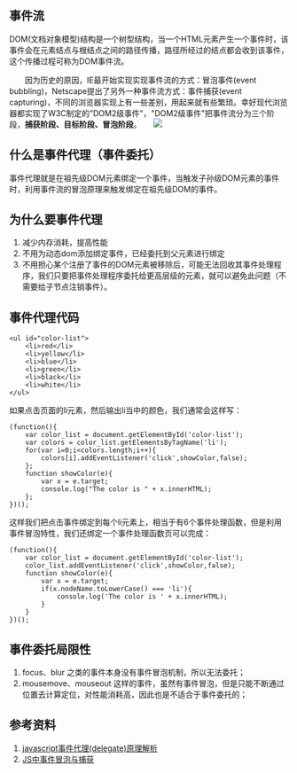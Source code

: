 ## 事件流

DOM(文档对象模型)结构是一个树型结构，当一个HTML元素产生一个事件时，该事件会在元素结点与根结点之间的路径传播，路径所经过的结点都会收到该事件，这个传播过程可称为DOM事件流。

　　因为历史的原因，IE最开始实现实现事件流的方式：冒泡事件(event bubbling)，Netscape提出了另外一种事件流方式：事件捕获(event capturing)，不同的浏览器实现上有一些差别，用起来就有些繁琐。幸好现代浏览器都实现了W3C制定的"DOM2级事件"，"DOM2级事件"把事件流分为三个阶段，**捕获阶段、目标阶段、冒泡阶段**。
　
![](https://s2.ax1x.com/2019/06/13/VWjxEV.jpg)

## 什么是事件代理（事件委托）

事件代理就是在祖先级DOM元素绑定一个事件，当触发子孙级DOM元素的事件时，利用事件流的冒泡原理来触发绑定在祖先级DOM的事件。


## 为什么要事件代理

1. 	减少内存消耗，提高性能
2. 不用为动态dom添加绑定事件，已经委托到父元素进行绑定
3. 不用担心某个注册了事件的DOM元素被移除后，可能无法回收其事件处理程序，我们只要把事件处理程序委托给更高层级的元素，就可以避免此问题（不需要给子节点注销事件）。

## 事件代理代码

```
<ul id="color-list">
    <li>red</li>
    <li>yellow</li>
    <li>blue</li>
    <li>green</li>
    <li>black</li>
    <li>white</li>
</ul>
```

如果点击页面的li元素，然后输出li当中的颜色，我们通常会这样写：

```
(function(){
    var color_list = document.getElementById('color-list');
    var colors = color_list.getElementsByTagName('li');
    for(var i=0;i<colors.length;i++){                          
        colors[i].addEventListener('click',showColor,false);
    };
    function showColor(e){
        var x = e.target;
        console.log("The color is " + x.innerHTML);
    };
})();
```

这样我们把点击事件绑定到每个li元素上，相当于有6个事件处理函数，但是利用事件冒泡特性，我们还绑定一个事件处理函数页可以完成：

```
(function(){
    var color_list = document.getElementById('color-list');
    color_list.addEventListener('click',showColor,false);
    function showColor(e){
        var x = e.target;
        if(x.nodeName.toLowerCase() === 'li'){
            console.log('The color is ' + x.innerHTML);
        }
    }
})();
```

## 事件委托局限性
1.  focus、blur 之类的事件本身没有事件冒泡机制，所以无法委托；
2. mousemove、mouseout 这样的事件，虽然有事件冒泡，但是只能不断通过位置去计算定位，对性能消耗高，因此也是不适合于事件委托的；



## 参考资料
1. [javascript事件代理(delegate)原理解析](https://www.cnblogs.com/webhelper/p/5616477.html)
2. [JS中事件冒泡与捕获](https://segmentfault.com/a/1190000005654451)
